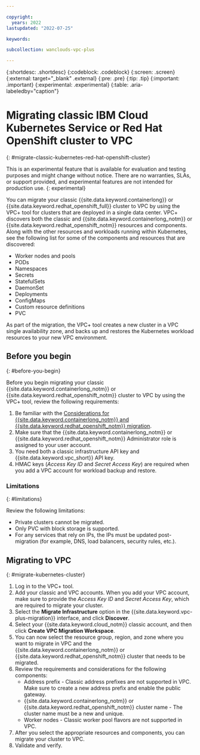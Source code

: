 ```yaml
---

copyright:
  years: 2022
lastupdated: "2022-07-25"

keywords:

subcollection: wanclouds-vpc-plus

---
```


{:shortdesc: .shortdesc}
{:codeblock: .codeblock}
{:screen: .screen}
{:external: target="_blank" .external}
{:pre: .pre}
{:tip: .tip}
{:important: .important}
{:experimental: .experimental}
{:table: .aria-labeledby="caption"}

# Migrating classic IBM Cloud Kubernetes Service or Red Hat OpenShift cluster to VPC
{: #migrate-classic-kubernetes-red-hat-openshift-cluster}

This is an experimental feature that is available for evaluation and testing purposes and might change without notice. There are no warranties, SLAs, or support provided, and experimental features are not intended for production use.
{: experimental}

You can migrate your classic {{site.data.keyword.containerlong}} or {{site.data.keyword.redhat_openshift_full}} cluster to VPC by using the VPC+ tool for clusters that are deployed in a single data center. VPC+ discovers both the classic and {{site.data.keyword.containerlong_notm}} or {{site.data.keyword.redhat_openshift_notm}} resources and components. Along with the other resources and workloads running within Kubernetes, see the following list for some of the components and resources that are discovered:

* Worker nodes and pools
* PODs
* Namespaces
* Secrets
* StatefulSets
* DaemonSet
* Deployments
* ConfigMaps
* Custom resource definitions
* PVC

As part of the migration, the VPC+ tool creates a new cluster in a VPC single availability zone, and backs up and restores the Kubernetes workload resources to your new VPC environment.

## Before you begin
{: #before-you-begin}

Before you begin migrating your classic {{site.data.keyword.containerlong_notm}} or {{site.data.keyword.redhat_openshift_notm}} cluster to VPC by using the VPC+ tool, review the following requirements:

1. Be familiar with the [Considerations for {{site.data.keyword.containerlong_notm}} and {{site.data.keyword.redhat_openshift_notm}} migration](/docs/wanclouds-vpc-plus?topic=wanclouds-vpc-plus-migration-considerations#kubernetes-migration).
2. Make sure that the {{site.data.keyword.containerlong_notm}} or {{site.data.keyword.redhat_openshift_notm}} Administrator role is assigned to your user account. 
3. You need both a classic infrastructure API key and {{site.data.keyword.vpc_short}} API key. 
4. HMAC keys (_Access Key ID_ and _Secret Access Key_) are required when you add a VPC account for workload backup and restore. 

### Limitations
{: #limitations}

Review the following limitations:

* Private clusters cannot be migrated.
* Only PVC with block storage is supported.
* For any services that rely on IPs, the IPs must be updated post-migration (for example, DNS, load balancers, security rules, etc.).

## Migrating to VPC
{: #migrate-kubernetes-cluster}

1. Log in to the VPC+ tool.
2. Add your classic and VPC accounts. When you add your VPC account, make sure to provide the _Access Key ID_ and _Secret Access Key_, which are required to migrate your cluster. 
3. Select the **Migrate Infrastructure** option in the {{site.data.keyword.vpc-plus-migration}} interface, and click **Discover**. 
4. Select your {{site.data.keyword.cloud_notm}} classic account, and then click **Create VPC Migration Workspace**.
5. You can now select the resource group, region, and zone where you want to migrate in VPC and the {{site.data.keyword.containerlong_notm}} or {{site.data.keyword.redhat_openshift_notm}} cluster that needs to be migrated. 
6. Review the requirements and considerations for the following components:
    * Address prefix - Classic address prefixes are not supported in VPC. Make sure to create a new address prefix and enable the public gateway.
    * {{site.data.keyword.containerlong_notm}} or {{site.data.keyword.redhat_openshift_notm}} cluster name - The cluster name must be a new and unique.
    * Worker nodes - Classic worker pool flavors are not supported in VPC. 
7. After you select the appropriate resources and components, you can migrate your cluster to VPC. 
8. Validate and verify.


